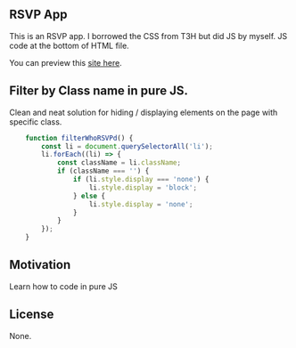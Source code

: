 ## RSVP App
This is an RSVP app. I borrowed the CSS from T3H but did JS by  myself. JS code at the bottom of HTML file.

You can preview this <a href="https://goo.gl/WjIjuC" target="_blank">site here</a>.

## Filter by Class name in pure JS.

Clean and neat solution for hiding / displaying elements on the page with specific class.

```javascript
    function filterWhoRSVPd() {
        const li = document.querySelectorAll('li');
        li.forEach((li) => {
            const className = li.className;
            if (className === '') {
                if (li.style.display === 'none') {
                    li.style.display = 'block';
                } else {
                    li.style.display = 'none';
                }
            }
        });
    }
```

## Motivation

Learn how to code in pure JS

## License

None.
